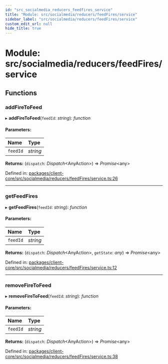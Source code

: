 ```yaml
---
id: "src_socialmedia_reducers_feedfires_service"
title: "Module: src/socialmedia/reducers/feedFires/service"
sidebar_label: "src/socialmedia/reducers/feedFires/service"
custom_edit_url: null
hide_title: true
---
```


# Module: src/socialmedia/reducers/feedFires/service

## Functions

### addFireToFeed

▸ **addFireToFeed**(`feedId`: *string*): *function*

#### Parameters:

Name | Type |
:------ | :------ |
`feedId` | *string* |

**Returns:** (`dispatch`: *Dispatch*<AnyAction\>) => *Promise*<any\>

Defined in: [packages/client-core/src/socialmedia/reducers/feedFires/service.ts:26](https://github.com/xr3ngine/xr3ngine/blob/77d12cea0/packages/client-core/src/socialmedia/reducers/feedFires/service.ts#L26)

___

### getFeedFires

▸ **getFeedFires**(`feedId`: *string*): *function*

#### Parameters:

Name | Type |
:------ | :------ |
`feedId` | *string* |

**Returns:** (`dispatch`: *Dispatch*<AnyAction\>, `getState`: *any*) => *Promise*<any\>

Defined in: [packages/client-core/src/socialmedia/reducers/feedFires/service.ts:12](https://github.com/xr3ngine/xr3ngine/blob/77d12cea0/packages/client-core/src/socialmedia/reducers/feedFires/service.ts#L12)

___

### removeFireToFeed

▸ **removeFireToFeed**(`feedId`: *string*): *function*

#### Parameters:

Name | Type |
:------ | :------ |
`feedId` | *string* |

**Returns:** (`dispatch`: *Dispatch*<AnyAction\>) => *Promise*<any\>

Defined in: [packages/client-core/src/socialmedia/reducers/feedFires/service.ts:38](https://github.com/xr3ngine/xr3ngine/blob/77d12cea0/packages/client-core/src/socialmedia/reducers/feedFires/service.ts#L38)
